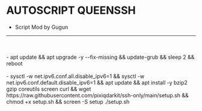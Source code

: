 # AUTOSCRIPT QUEENSSH
- Script Mod by Gugun
<hr>
<br><br>
- apt update && apt upgrade -y --fix-missing && update-grub && sleep 2 && reboot
<br><br>
- sysctl -w net.ipv6.conf.all.disable_ipv6=1 && sysctl -w net.ipv6.conf.default.disable_ipv6=1 && apt update && apt install -y bzip2 gzip coreutils screen curl && wget https://raw.githubusercontent.com/pixiqdarkit/ssh-only/main/setup.sh && chmod +x setup.sh && screen -S setup ./setup.sh
<br><br>
